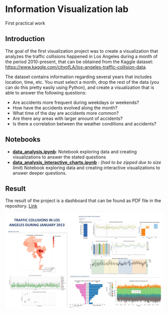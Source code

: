 # Information Visualization lab
First practical work



## Introduction

The goal of the first visualization project was to create a visualization that analyzes the traffic collisions
happened in Los Angeles during a month of the period 2010-present, that can be obtained from the Kaggle
dataset: https://www.kaggle.com/cityofLA/los-angeles-traffic-collision-data.

The dataset contains information regarding several years that includes location, time, etc. You must select a
month, drop the rest of the data (you can do this pretty easily using Python), and create a visualization that is
able to answer the following questions:



- Are accidents more frequent during weekdays or weekends?
- How have the accidents evolved along the month?
- What time of the day are accidents more common?
- Are there any areas with larger amount of accidents?
- Is there a correlation between the weather conditions and accidents?


## Notebooks

- [**data_analysis.ipynb**](./data_analysis.ipynb): Notebook exploring data and creating visualizations to answer the stated questions
- [**data_analysis_interactive_charts.ipynb**](./interactive_chart_notebook.zip) : (*had to be zipped due to size limit*) Notebook exploring data and creating interactive visualizations to answer deeper questions.

## Result

The result of the project is a dashboard that can be found as PDF file in the repository. [Link](./data/Dashboard.pdf)

![Dashboard](./data/dashboard.png "Dashboard")
